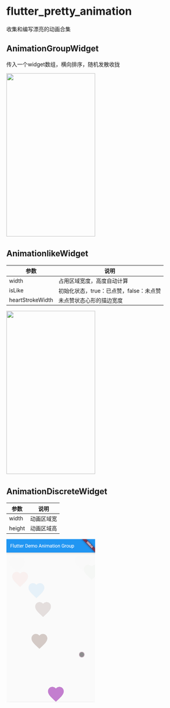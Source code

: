 # flutter_pretty_animation
收集和编写漂亮的动画合集
## AnimationGroupWidget
传入一个widget数组，横向排序，随机发散收拢

<img src="https://user-images.githubusercontent.com/12110768/120103854-32611880-c184-11eb-912d-23bef2f333cb.gif" width="232" height="426" >

## AnimationlikeWidget

 |参数 |说明|
 | -------------|--------------|
 |width| 占用区域宽度，高度自动计算|
 |isLike| 初始化状态，true：已点赞，false：未点赞|
 |heartStrokeWidth|未点赞状态心形的描边宽度 |

<img src="https://user-images.githubusercontent.com/12110768/120103855-33924580-c184-11eb-8fe8-1ed0c18e1540.gif" width="232" height="426" >

## AnimationDiscreteWidget


 |参数 |说明|
 | -------------|--------------|
 |width| 动画区域宽|
 |height| 动画区域高|
 <img src="https://raw.githubusercontent.com/Panxiaozhu/flutter_pretty_animation/master/gif/BBDs.gif" width="232" height="426" >